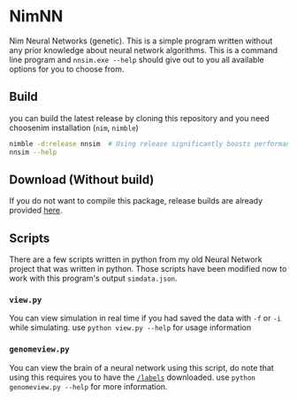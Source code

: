 # NimNN
Nim Neural Networks (genetic). This is a simple program
written without any prior knowledge about neural network
algorithms. This is a command line program and `nnsim.exe --help`
should give out to you all available options for you to
choose from.

## Build
you can build the latest release by cloning this repository
and you need choosenim installation (`nim`, `nimble`)

```bash
nimble -d:release nnsim  # Using release significantly boosts performance
nnsim --help
```

## Download (Without build)
If you do not want to compile this package, release builds
are already provided [here](https://github.com/xcodz-dot/NimNN/releases).

## Scripts
There are a few scripts written in python from my old Neural Network
project that was written in python. Those scripts have been modified
now to work with this program's output `simdata.json`. 

### `view.py`
You can view simulation in real time if you had saved the data with
`-f` or `-i` while simulating. use `python view.py --help` for usage
information

### `genomeview.py`
You can view the brain of a neural network using this script, do
note that using this requires you to have the 
[`/labels`](https://github.com/xcodz-dot/NimNN/tree/master/labels) 
downloaded. use `python genomeview.py --help` for more information.
